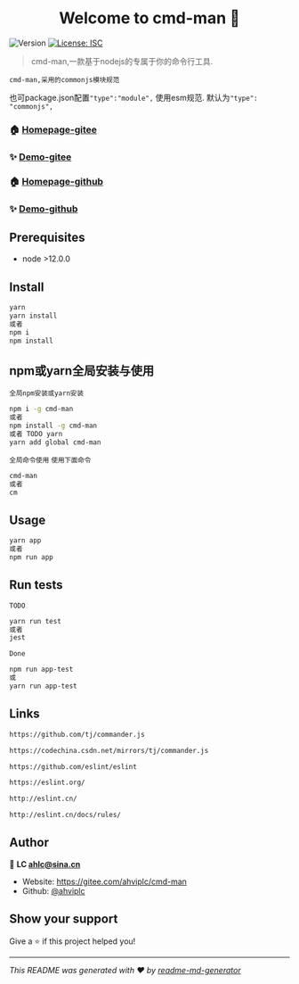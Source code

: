 <h1 align="center">Welcome to cmd-man 👋</h1>
<p>
  <img alt="Version" src="https://img.shields.io/badge/version-1.0.0-blue.svg?cacheSeconds=2592000" />
  <a href="#" target="_blank">
    <img alt="License: ISC" src="https://img.shields.io/badge/License-ISC-yellow.svg" />
  </a>
</p>

> cmd-man,一款基于nodejs的专属于你的命令行工具.

`cmd-man,采用的commonjs模块规范`

也可package.json配置`"type":"module",` 使用esm规范. 默认为`"type": "commonjs",`

### 🏠 [Homepage-gitee](https://gitee.com/ahviplc/cmd-man)

### ✨ [Demo-gitee]( https://gitee.com/ahviplc/cmd-man)

### 🏠 [Homepage-github](https://github.com/ahviplc/cmd-man)

### ✨ [Demo-github]( https://github.com/ahviplc/cmd-man)

## Prerequisites

- node >12.0.0

## Install

```sh
yarn
yarn install
或者
npm i
npm install
```

## npm或yarn全局安装与使用

`全局npm安装或yarn安装`

```sh
npm i -g cmd-man
或者
npm install -g cmd-man
或者 TODO yarn
yarn add global cmd-man
```

`全局命令使用` `使用下面命令`

```sh
cmd-man
或者
cm
```

## Usage

```sh
yarn app
或者
npm run app
```

## Run tests

`TODO`

```sh
yarn run test
或者
jest
```

`Done`

```sh
npm run app-test
或
yarn run app-test
```

## Links

```markdown
https://github.com/tj/commander.js

https://codechina.csdn.net/mirrors/tj/commander.js

https://github.com/eslint/eslint

https://eslint.org/

http://eslint.cn/

http://eslint.cn/docs/rules/
```

## Author

👤 **LC ahlc@sina.cn**

* Website:  https://gitee.com/ahviplc/cmd-man
* Github: [@ahviplc](https://github.com/ahviplc)

## Show your support

Give a ⭐️ if this project helped you!

***
_This README was generated with ❤️ by [readme-md-generator](https://github.com/kefranabg/readme-md-generator)_
